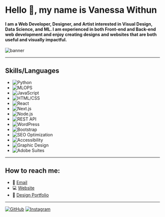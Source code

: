 # Hello 👋, my name is Vanessa Withun

#### I am a Web Developer, Designer, and Artist interested in Visual Design, Data Science, and ML. I am experienced in both Front-end and Back-end web development and enjoy creating designs and websites that are both useful and visually impactful.

![banner](https://cdn.myportfolio.com/4bebed9a-4022-46fc-83ca-66924fac1685/dc2a729d-c0b5-42c8-8ffe-4468e7b91541_rw_1920.png?h=5b049a55d6e569e2c003584c7701a0c5)

---


## Skills/Languages

- ![Python](https://img.shields.io/badge/Python-3776AB?style=for-the-badge&logo=python&logoColor=white) 
- ![MLOPS](https://img.shields.io/badge/MLOPS-FF6600?style=for-the-badge&logo=TensorFlow&logoColor=white) 
- ![JavaScript](https://img.shields.io/badge/JavaScript-F7DF1E?style=for-the-badge&logo=javascript&logoColor=black) 
- ![HTML/CSS](https://img.shields.io/badge/HTML%2FCSS-239120?style=for-the-badge&logo=html5&logoColor=white) 
- ![React](https://img.shields.io/badge/React-61DAFB?style=for-the-badge&logo=react&logoColor=black) 
- ![Next.js](https://img.shields.io/badge/Next.js-000000?style=for-the-badge&logo=next.js&logoColor=white) 
- ![Node.js](https://img.shields.io/badge/Node.js-339933?style=for-the-badge&logo=node.js&logoColor=white)
- ![REST API](https://img.shields.io/badge/REST%20API-232F3E?style=for-the-badge&logo=api&logoColor=white) 
- ![WordPress](https://img.shields.io/badge/WordPress-21759B?style=for-the-badge&logo=wordpress&logoColor=white) 
- ![Bootstrap](https://img.shields.io/badge/Bootstrap-563D7C?style=for-the-badge&logo=bootstrap&logoColor=white) 
- ![SEO Optimization](https://img.shields.io/badge/SEO%20Optimization-00C853?style=for-the-badge&logo=google&logoColor=white) 
- ![Accessibility](https://img.shields.io/badge/Accessibility-4d4d4d?style=for-the-badge&logo=accessibility&logoColor=white) 
- ![Graphic Design](https://img.shields.io/badge/Graphic%20Design-FF5722?style=for-the-badge&logo=adobe&logoColor=white)
- ![Adobe Suites](https://img.shields.io/badge/Adobe%20Suites-FF0000?style=for-the-badge&logo=adobe&logoColor=white) 

---

## How to reach me:

- 📧 [Email]( www.vanessa555withun@gmail.com)
- 💻 [Website](https://vanessawithun.com/)
- 🎨 [Design Portfolio](https://vanessa555withun.myportfolio.com/)

---

[![GitHub](https://img.shields.io/badge/github-iNeso1984-black.svg?style=social&logo=github)](https://github.com/iNeso1984)
[![Instagram](https://img.shields.io/badge/instagram-vanessa__withun__art-purple.svg?style=social&logo=instagram)](https://www.instagram.com/vanessa_withun_art/)
